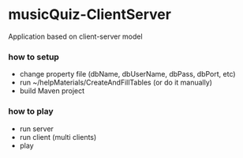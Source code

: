 # musicQuiz-ClientServer
Application based on client-server model

### how to setup
* change property file (dbName, dbUserName, dbPass, dbPort, etc)
* run ~/helpMaterials/CreateAndFillTables (or do it manually)
* build Maven project
### how to play
* run server
* run client (multi clients)
* play

